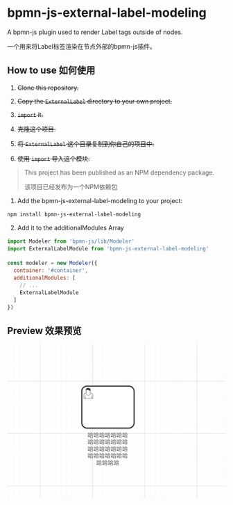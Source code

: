 # bpmn-js-external-label-modeling

A bpmn-js plugin used to render Label tags outside of nodes.

一个用来将Label标签渲染在节点外部的bpmn-js插件。

## How to use 如何使用

1. ~~Clone this repository.~~
2. ~~Copy the `ExternalLabel` directory to your own project.~~
3. ~~`import` it.~~


1. ~~克隆这个项目.~~
2. ~~将 `ExternalLabel` 这个目录复制到你自己的项目中.~~
3. ~~使用 `import` 导入这个模块.~~


>  This project has been published as an NPM dependency package.
>
> 该项目已经发布为一个NPM依赖包

1. Add the bpmn-js-external-label-modeling to your project:

```sh
npm install bpmn-js-external-label-modeling
```

2. Add it to the additionalModules Array

```js
import Modeler from 'bpmn-js/lib/Modeler'
import ExternalLabelModule from 'bpmn-js-external-label-modeling'

const modeler = new Modeler({
  container: '#container',
  additionalModules: [
    // ...
    ExternalLabelModule
  ]
})
```

## Preview 效果预览

![img.png](./screenshot/img.png)
